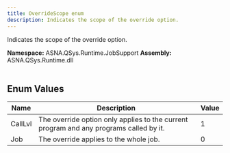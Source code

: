 ```yaml
---
title: OverrideScope enum
description: Indicates the scope of the override option.
---
```


Indicates the scope of the override option.

**Namespace:** ASNA.QSys.Runtime.JobSupport
**Assembly:** ASNA.QSys.Runtime.dll
<br>
<br>

## Enum Values

| Name | Description | Value
| --- | --- | --- 
| CallLvl | The override option only applies to the current program and any programs called by it. | 1 |
| Job | The override applies to the whole job. | 0 |
